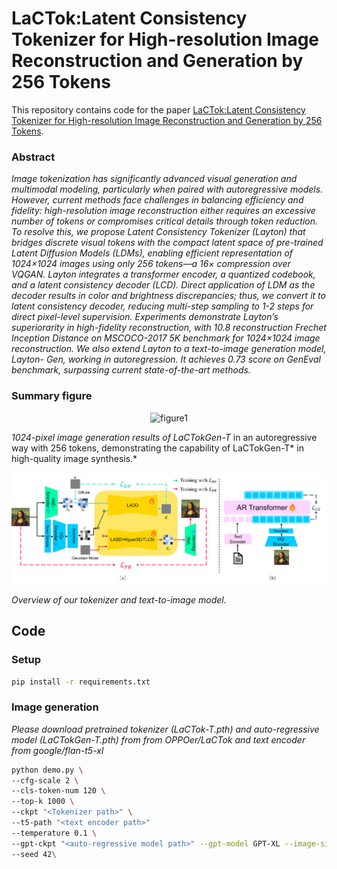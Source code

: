 # LaCTok:Latent Consistency Tokenizer for High-resolution Image Reconstruction and Generation by 256 Tokens

This repository contains code for the paper [LaCTok:Latent Consistency Tokenizer for High-resolution Image Reconstruction and Generation by 256 Tokens](https://arxiv.org/abs/2503.08377).
### Abstract
*Image tokenization has significantly advanced visual generation and multimodal modeling, particularly when paired with autoregressive models. However, current methods
face challenges in balancing efficiency and fidelity:
high-resolution image reconstruction either requires an excessive
number of tokens or compromises critical details
through token reduction. To resolve this, we propose Latent
Consistency Tokenizer (Layton) that bridges discrete  visual tokens with the compact latent space of pre-trained
Latent Diffusion Models (LDMs), enabling efficient representation
of 1024×1024 images using only 256 tokens—a
16× compression over VQGAN. Layton integrates a transformer
encoder, a quantized codebook, and a latent consistency
decoder (LCD). Direct application of LDM as
the decoder results in color and brightness discrepancies;
thus, we convert it to latent consistency decoder, reducing
multi-step sampling to 1-2 steps for direct pixel-level
supervision. Experiments demonstrate Layton’s superiorarity in high-fidelity reconstruction, with 10.8 reconstruction
Frechet Inception Distance on MSCOCO-2017 5K benchmark
for 1024×1024 image reconstruction. We also extend
Layton to a text-to-image generation model, Layton-
Gen, working in autoregression. It achieves 0.73 score
on GenEval benchmark, surpassing current state-of-the-art
methods.*

### Summary figure

<p align="center">
    <img src="images/hq_example.jpg" alt="figure1"/>
</p>

*1024-pixel image generation results of LaCTokGen-T* in an autoregressive way with 256 tokens, demonstrating
the capability of LaCTokGen-T* in high-quality image synthesis.*

<p align="center">
    <img src="images/pipeline.jpg" alt="figure2"/>
</p>

*Overview of our tokenizer and text-to-image model.*

## Code

### Setup

```bash
pip install -r requirements.txt
```



### Image generation
*Please download pretrained tokenizer (LaCTok-T.pth) and auto-regressive model (LaCTokGen-T.pth) from from OPPOer/LaCTok and text encoder from google/flan-t5-xl*

```bash
python demo.py \
--cfg-scale 2 \
--cls-token-num 120 \
--top-k 1000 \
--ckpt "<Tokenizer path>" \
--t5-path "<text encoder path>"
--temperature 0.1 \
--gpt-ckpt "<auto-regressive model path>" --gpt-model GPT-XL --image-size 256 \
--seed 42\
```

